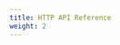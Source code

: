 ```yaml
---
title: HTTP API Reference
weight: 2
---
```


<link rel="stylesheet" href="/swagger-ui/swagger-ui.css" />
<link rel="stylesheet" href="/swagger-ui/swagger-ui-dark.css" />
<link rel="stylesheet" href="/swagger-ui/swagger-ui-modify.css" />

<div id="swagger-ui"></div>
<script src="/swagger-ui/swagger-ui-bundle.js" crossorigin></script>
<script src="/swagger-ui/swagger-ui-standalone-preset.js" crossorigin></script>
<script>
  window.onload = () => {
    window.ui = SwaggerUIBundle({
      url: '/swagger-ui/pactus.swagger.json',
      dom_id: '#swagger-ui',
      presets: [
        SwaggerUIBundle.presets.apis,
        SwaggerUIStandalonePreset
      ],
      layout: "StandaloneLayout",
    });
  };
</script>
